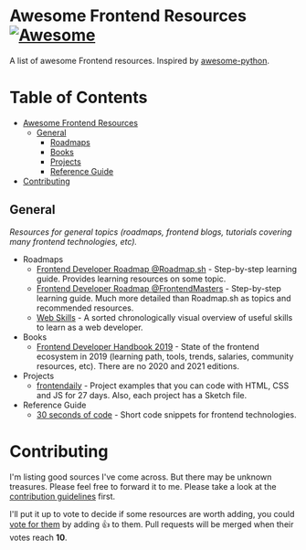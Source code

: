 # Awesome Frontend Resources [![Awesome](https://cdn.rawgit.com/sindresorhus/awesome/d7305f38d29fed78fa85652e3a63e154dd8e8829/media/badge.svg)](https://github.com/sindresorhus/awesome) <a name="awesome-frontend-resources"></a>

A list of awesome Frontend resources. Inspired by [awesome-python](https://github.com/vinta/awesome-python).

# Table of Contents

* [Awesome Frontend Resources](#awesome-frontend-resources)
  * [General](#general)
    * [Roadmaps](#general-roadmaps)
    * [Books](#general-books)
    * [Projects](#general-projects)
    * [Reference Guide](#general-reference-guide)
* [Contributing](#contributing)

## General <a name="general"></a>

*Resources for general topics (roadmaps, frontend blogs, tutorials covering many frontend technologies, etc).*

* Roadmaps <a name="general-roadmaps"></a>
  * [Frontend Developer Roadmap @Roadmap.sh](https://roadmap.sh/frontend) - Step-by-step learning guide. Provides learning resources on some topic.
  * [Frontend Developer Roadmap @FrontendMasters](https://frontendmasters.com/guides/learning-roadmap/) - Step-by-step learning guide. Much more detailed than Roadmap.sh as topics and recommended resources.
  * [Web Skills](https://andreasbm.github.io/web-skills/?compact) - A sorted chronologically visual overview of useful skills to learn as a web developer.
* Books <a name="general-books"></a>
  * [Frontend Developer Handbook 2019](https://frontendmasters.com/books/front-end-handbook/2019/) - State of the frontend ecosystem in 2019 (learning path, tools, trends, salaries, community resources, etc). There are no 2020 and 2021 editions.
* Projects <a name="general-projects"></a>
  * [frontendaily](https://frontendaily.com/) - Project examples that you can code with HTML, CSS and JS for 27 days. Also, each project has a Sketch file.
* Reference Guide <a name="general-reference-guide"></a>
  * [30 seconds of code](https://www.30secondsofcode.org/) - Short code snippets for frontend technologies.

# Contributing

I'm listing good sources I've come across. But there may be unknown treasures. Please feel free to forward it to me. Please take a look at the [contribution guidelines](/CONTRIBUTING.md) first.

I'll put it up to vote to decide if some resources are worth adding, you could [vote for them](https://github.com/baspinarenes/awesome-frontend-resources//pulls) by adding :+1: to them. Pull requests will be merged when their votes reach **10**.
